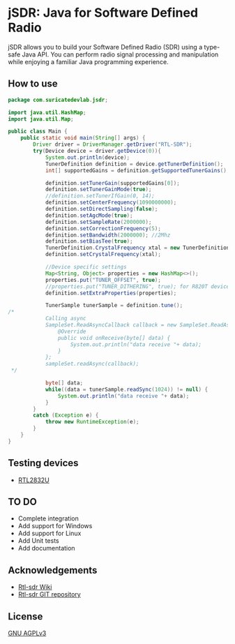 
# jSDR: Java for Software Defined Radio

jSDR allows you to build your Software Defined Radio (SDR) using a type-safe Java API. You can perform radio signal processing and manipulation while enjoying a familiar Java programming experience.


## How to use

```java
package com.suricatedevlab.jsdr;

import java.util.HashMap;
import java.util.Map;

public class Main {
    public static void main(String[] args) {
        Driver driver = DriverManager.getDriver("RTL-SDR");
        try(Device device = driver.getDevice(0)){
            System.out.println(device);
            TunerDefinition definition = device.getTunerDefinition();
            int[] supportedGains = definition.getSupportedTunerGains();

            definition.setTunerGain(supportedGains[0]);
            definition.setTunerGainMode(true);
            //definition.setTunerIfGain(0, 14);
            definition.setCenterFrequency(1090000000);
            definition.setDirectSampling(false);
            definition.setAgcMode(true);
            definition.setSampleRate(2000000);
            definition.setCorrectionFrequency(5);
            definition.setBandwidth(2000000); //2Mhz
            definition.setBiasTee(true);
            TunerDefinition.CrystalFrequency xtal = new TunerDefinition.CrystalFrequency(28800144, 28800144);
            definition.setCrystalFrequency(xtal);

            //Device specific settings
            Map<String, Object> properties = new HashMap<>();
            properties.put("TUNER_OFFSET", true);
            //properties.put("TUNER_DITHERING", true); for R820T device type
            definition.setExtraProperties(properties);

            TunerSample tunerSample = definition.tune();
/*
            Calling async
            SampleSet.ReadAsyncCallback callback = new SampleSet.ReadAsyncCallback() {
                @Override
                public void onReceive(byte[] data) {
                    System.out.println("data receive "+ data);
                }
            };
            sampleSet.readAsync(callback);
 */

            byte[] data;
            while((data = tunerSample.readSync(1024)) != null) {
                System.out.println("data receive "+ data);
            }
        }
        catch (Exception e) {
            throw new RuntimeException(e);
        }
    }
}
```

## Testing devices
- [RTL2832U](https://www.amazon.ca/dp/B06Y1D7P48?ref=cm_sw_r_cso_cp_apin_dp_71DBRV5DJZEFNQYQDFP4&ref_=cm_sw_r_cso_cp_apin_dp_71DBRV5DJZEFNQYQDFP4&social_share=cm_sw_r_cso_cp_apin_dp_71DBRV5DJZEFNQYQDFP4&starsLeft=1&skipTwisterOG=1)

## TO DO
- Complete integration
- Add support for Windows
- Add support for Linux
- Add Unit tests
- Add documentation

## Acknowledgements

 - [Rtl-sdr Wiki](https://osmocom.org/projects/rtl-sdr/wiki/Rtl-sdr)
 - [Rtl-sdr GIT repository](https://github.com/osmocom/rtl-sdr)

## License

[GNU AGPLv3](https://choosealicense.com/licenses/agpl-3.0/)

